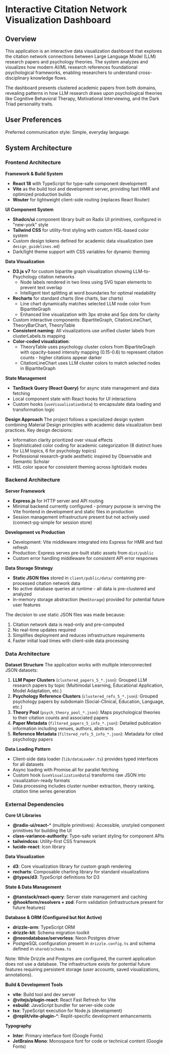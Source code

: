 # Interactive Citation Network Visualization Dashboard

## Overview

This application is an interactive data visualization dashboard that explores the citation network connections between Large Language Model (LLM) research papers and psychology theories. The system analyzes and visualizes how modern AI/ML research references foundational psychological frameworks, enabling researchers to understand cross-disciplinary knowledge flows.

The dashboard presents clustered academic papers from both domains, revealing patterns in how LLM research draws upon psychological theories like Cognitive Behavioral Therapy, Motivational Interviewing, and the Dark Triad personality traits.

## User Preferences

Preferred communication style: Simple, everyday language.

## System Architecture

### Frontend Architecture

**Framework & Build System**
- **React 18** with TypeScript for type-safe component development
- **Vite** as the build tool and development server, providing fast HMR and optimized production builds
- **Wouter** for lightweight client-side routing (replaces React Router)

**UI Component System**
- **Shadcn/ui** component library built on Radix UI primitives, configured in "new-york" style
- **Tailwind CSS** for utility-first styling with custom HSL-based color system
- Custom design tokens defined for academic data visualization (see `design_guidelines.md`)
- Dark/light theme support with CSS variables for dynamic theming

**Data Visualization**
- **D3.js v7** for custom bipartite graph visualization showing LLM-to-Psychology citation networks
  - Node labels rendered in two lines using SVG tspan elements to prevent text overlap
  - Intelligent text splitting at word boundaries for optimal readability
- **Recharts** for standard charts (line charts, bar charts)
  - Line chart dynamically matches selected LLM node color from BipartiteGraph
  - Enhanced line visualization with 3px stroke and 5px dots for clarity
- Custom interactive components: BipartiteGraph, CitationLineChart, TheoryBarChart, TheoryTable
- **Consistent naming**: All visualizations use unified cluster labels from clusterLabels.ts mapping
- **Color-coded visualization**: 
  - TheoryTable uses psychology cluster colors from BipartiteGraph with opacity-based intensity mapping (0.15-0.6) to represent citation counts - higher citations appear darker
  - CitationLineChart uses LLM cluster colors to match selected nodes in BipartiteGraph

**State Management**
- **TanStack Query (React Query)** for async state management and data fetching
- Local component state with React hooks for UI interactions
- Custom hooks (`useVisualizationData`) to encapsulate data loading and transformation logic

**Design Approach**
The project follows a specialized design system combining Material Design principles with academic data visualization best practices. Key design decisions:
- Information clarity prioritized over visual effects
- Sophisticated color coding for academic categorization (8 distinct hues for LLM topics, 6 for psychology topics)
- Professional research-grade aesthetic inspired by Observable and Semantic Scholar
- HSL color space for consistent theming across light/dark modes

### Backend Architecture

**Server Framework**
- **Express.js** for HTTP server and API routing
- Minimal backend currently configured - primary purpose is serving the Vite frontend in development and static files in production
- Session management infrastructure present but not actively used (connect-pg-simple for session store)

**Development vs Production**
- Development: Vite middleware integrated into Express for HMR and fast refresh
- Production: Express serves pre-built static assets from `dist/public`
- Custom error handling middleware for consistent API error responses

**Data Storage Strategy**
- **Static JSON files** stored in `client/public/data/` containing pre-processed citation network data
- No active database queries at runtime - all data is pre-clustered and analyzed
- In-memory storage abstraction (`MemStorage`) provided for potential future user features

The decision to use static JSON files was made because:
1. Citation network data is read-only and pre-computed
2. No real-time updates required
3. Simplifies deployment and reduces infrastructure requirements
4. Faster initial load times with client-side data processing

### Data Architecture

**Dataset Structure**
The application works with multiple interconnected JSON datasets:

1. **LLM Paper Clusters** (`clustered_papers_5_*.json`): Grouped LLM research papers by topic (Multimodal Learning, Educational Application, Model Adaptation, etc.)
2. **Psychology Reference Clusters** (`clustered_refs_5_*.json`): Grouped psychology papers by subdomain (Social-Clinical, Education, Language, etc.)
3. **Theory Pool** (`psych_theory_pool_*.json`): Maps psychological theories to their citation counts and associated papers
4. **Paper Metadata** (`filtered_papers_5_info_*.json`): Detailed publication information including venues, authors, abstracts
5. **Reference Metadata** (`filtered_refs_5_info_*.json`): Metadata for cited psychology papers

**Data Loading Pattern**
- Client-side data loader (`lib/dataLoader.ts`) provides typed interfaces for all datasets
- Async loading with Promise.all for parallel fetching
- Custom hook (`useVisualizationData`) transforms raw JSON into visualization-ready formats
- Data processing includes cluster number extraction, theory ranking, citation time series generation

### External Dependencies

**Core UI Libraries**
- **@radix-ui/react-*** (multiple primitives): Accessible, unstyled component primitives for building the UI
- **class-variance-authority**: Type-safe variant styling for component APIs
- **tailwindcss**: Utility-first CSS framework
- **lucide-react**: Icon library

**Data Visualization**
- **d3**: Core visualization library for custom graph rendering
- **recharts**: Composable charting library for standard visualizations
- **@types/d3**: TypeScript definitions for D3

**State & Data Management**
- **@tanstack/react-query**: Server state management and caching
- **@hookform/resolvers + zod**: Form validation (infrastructure present for future features)

**Database & ORM (Configured but Not Active)**
- **drizzle-orm**: TypeScript ORM
- **drizzle-kit**: Schema migration toolkit  
- **@neondatabase/serverless**: Neon Postgres driver
- PostgreSQL configuration present in `drizzle.config.ts` and schema defined in `shared/schema.ts`

Note: While Drizzle and Postgres are configured, the current application does not use a database. The infrastructure exists for potential future features requiring persistent storage (user accounts, saved visualizations, annotations).

**Build & Development Tools**
- **vite**: Build tool and dev server
- **@vitejs/plugin-react**: React Fast Refresh for Vite
- **esbuild**: JavaScript bundler for server-side code
- **tsx**: TypeScript execution for Node.js (development)
- **@replit/vite-plugin-***: Replit-specific development enhancements

**Typography**
- **Inter**: Primary interface font (Google Fonts)
- **JetBrains Mono**: Monospace font for code or technical content (Google Fonts)